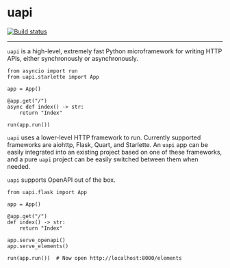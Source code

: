 # uapi

<a href="https://github.com/Tinche/uapi/actions?workflow=CI">
   <img src="https://github.com/Tinche/uapi/workflows/CI/badge.svg" alt="Build status" />
</a>

---

`uapi` is a high-level, extremely fast Python microframework for writing HTTP APIs, either synchronously or asynchronously.

```python3
from asyncio import run
from uapi.starlette import App

app = App()

@app.get("/")
async def index() -> str:
    return "Index"

run(app.run())
```

`uapi` uses a lower-level HTTP framework to run. Currently supported frameworks are aiohttp, Flask, Quart, and Starlette.
An `uapi` app can be easily integrated into an existing project based on one of these frameworks, and a pure `uapi` project can be
easily switched between them when needed.

`uapi` supports OpenAPI out of the box.

```python3
from uapi.flask import App

app = App()

@app.get("/")
def index() -> str:
    return "Index"

app.serve_openapi()
app.serve_elements()

run(app.run())  # Now open http://localhost:8000/elements
```
